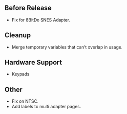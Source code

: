 ## Before Release

- Fix for 8BitDo SNES Adapter.

## Cleanup

- Merge temporary variables that can't overlap in usage.

## Hardware Support

- Keypads


## Other

- Fix on NTSC.
- Add labels to multi adapter pages.
